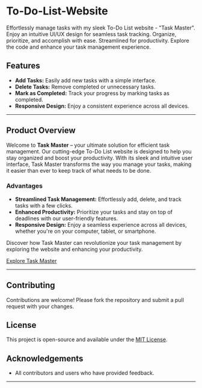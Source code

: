 # To-Do-List-Website
Effortlessly manage tasks with my sleek To-Do List website - "Task Master". Enjoy an intuitive UI/UX design for seamless task tracking. Organize, prioritize, and accomplish with ease. Streamlined for productivity. Explore the code and enhance your task management experience.

## Features

- **Add Tasks:** Easily add new tasks with a simple interface.
- **Delete Tasks:** Remove completed or unnecessary tasks.
- **Mark as Completed:** Track your progress by marking tasks as completed.
- **Responsive Design:** Enjoy a consistent experience across all devices.

---

## Product Overview

Welcome to **Task Master** – your ultimate solution for efficient task management. Our cutting-edge To-Do List website is designed to help you stay organized and boost your productivity. With its sleek and intuitive user interface, Task Master transforms the way you manage your tasks, making it easier than ever to keep track of what needs to be done.

### Advantages

- **Streamlined Task Management:** Effortlessly add, delete, and track tasks with a few clicks.
- **Enhanced Productivity:** Prioritize your tasks and stay on top of deadlines with our user-friendly features.
- **Responsive Design:** Enjoy a seamless experience across all devices, whether you're on your computer, tablet, or smartphone.

Discover how Task Master can revolutionize your task management by exploring the website and enhancing your productivity.

[Explore Task Master](#https://saipritampanda.github.io/Task-Master/)

---

## Contributing

Contributions are welcome! Please fork the repository and submit a pull request with your changes.

## License

This project is open-source and available under the [MIT License](LICENSE).

## Acknowledgements

- All contributors and users who have provided feedback.

---
